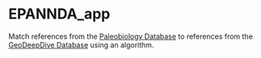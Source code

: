 # EPANNDA_app

Match references from the [Paleobiology Database](www.paleobiodb.org) to references from the [GeoDeepDive Database](www.geodeepdive.org) using an algorithm.
